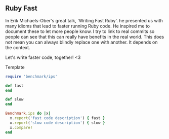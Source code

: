 ## Ruby Fast

In Erik Michaels-Ober's great talk, 'Writing Fast Ruby'. he presented us with many idioms that lead to faster running Ruby code. He inspired me to document these to let more people know. I try to link to real commits so people can see that this can really have benefits in the real world. This does not mean you can always blindly replace one with another. It depends on the context.

Let's write faster code, together! <3

Template

```ruby
require 'benchmark/ips'

def fast
end

def slow
end

Benchmark.ips do |x|
  x.report('fast code description') { fast }
  x.report('slow code description') { slow }
  x.compare!
end
```